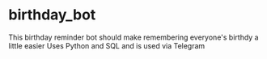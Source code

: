 # birthday_bot
This birthday reminder bot should make remembering everyone's birthdy a little easier
Uses Python and SQL and is used via Telegram
